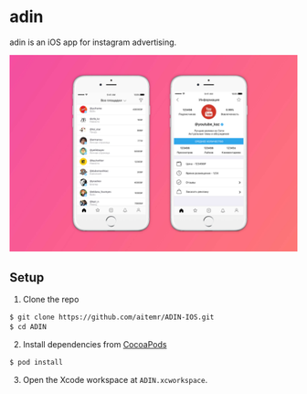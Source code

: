# adin

adin is an iOS app for instagram advertising.

<img src="/screenshots/adin.jpg">

## Setup

1. Clone the repo

  ```bash
  $ git clone https://github.com/aitemr/ADIN-IOS.git
  $ cd ADIN
  ```

2. Install dependencies from [CocoaPods](http://cocoapods.org/#install)

  ```bash
  $ pod install
  ```

3. Open the Xcode workspace at `ADIN.xcworkspace`.
